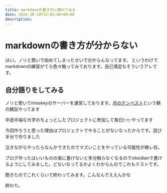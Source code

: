 ```yaml
---
title: markdownの書き方に慣れてみる
date: 2024-10-18T15:02:06+09:00
description:
---
```

# markdownの書き方が分からない

はい。ノリと勢いで始めてしまったせいで分からんなってます。  というわけでmarkdownの練習がてら色々触ってみております。自己満足なそういうアレです。

## 自分語りをしてみる

ノリと勢いでmisskeyのサーバーを運営しております。[月のテンペスト](mk.tenpest-moon..uk)という鯖の鯖缶やってます

中途半端な大学のちょっとしたプロジェクトに参加して毎日ﾋｰﾋｰやってます

今回作ろうと思った理由はプロジェクトでやることがないなったからです。遊び半分で作りました

泣きながらやったらなんかできたのでマズいことをやっている可能性が微レ存。

ブログ作ったはいいものの楽に書けないと多分触らなくなるのでobsidianで書けるようにしてみました。どないなってるかよくわからんのでこれもテストです。

飽きたのでこれくらいで終わってみます。こんなんでええんかな

終わり。

